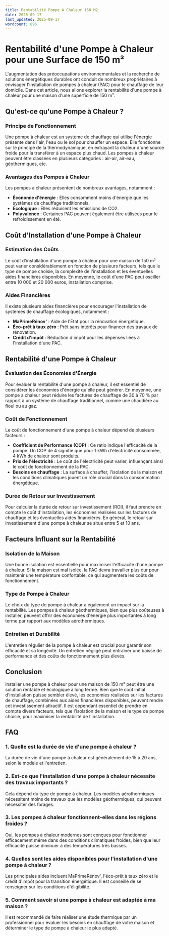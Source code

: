 ```yaml
---
title: Rentabilité Pompe A Chaleur 150 M2
date: 2025-09-17
last_updated: 2025-09-17
wordcount: 896
---
```


# Rentabilité d'une Pompe à Chaleur pour une Surface de 150 m²

L'augmentation des préoccupations environnementales et la recherche de solutions énergétiques durables ont conduit de nombreux propriétaires à envisager l'installation de pompes à chaleur (PAC) pour le chauffage de leur domicile. Dans cet article, nous allons explorer la rentabilité d'une pompe à chaleur pour une maison d'une superficie de 150 m².

## Qu'est-ce qu'une Pompe à Chaleur ?

### Principe de Fonctionnement

Une pompe à chaleur est un système de chauffage qui utilise l'énergie présente dans l'air, l'eau ou le sol pour chauffer un espace. Elle fonctionne sur le principe de la thermodynamique, en extrayant la chaleur d'une source froide pour la transférer à un espace plus chaud. Les pompes à chaleur peuvent être classées en plusieurs catégories : air-air, air-eau, géothermiques, etc.

### Avantages des Pompes à Chaleur

Les pompes à chaleur présentent de nombreux avantages, notamment :

- **Économie d'énergie** : Elles consomment moins d'énergie que les systèmes de chauffage traditionnels.
- **Écologique** : Elles réduisent les émissions de CO2.
- **Polyvalence** : Certaines PAC peuvent également être utilisées pour le refroidissement en été.

## Coût d'Installation d'une Pompe à Chaleur

### Estimation des Coûts

Le coût d'installation d'une pompe à chaleur pour une maison de 150 m² peut varier considérablement en fonction de plusieurs facteurs, tels que le type de pompe choisie, la complexité de l'installation et les éventuelles aides financières disponibles. En moyenne, le coût d'une PAC peut osciller entre 10 000 et 20 000 euros, installation comprise.

### Aides Financières

Il existe plusieurs aides financières pour encourager l'installation de systèmes de chauffage écologiques, notamment :

- **MaPrimeRénov'** : Aide de l'État pour la rénovation énergétique.
- **Éco-prêt à taux zéro** : Prêt sans intérêts pour financer des travaux de rénovation.
- **Crédit d'impôt** : Réduction d'impôt pour les dépenses liées à l'installation d'une PAC.

## Rentabilité d'une Pompe à Chaleur

### Évaluation des Économies d'Énergie

Pour évaluer la rentabilité d'une pompe à chaleur, il est essentiel de considérer les économies d'énergie qu'elle peut générer. En moyenne, une pompe à chaleur peut réduire les factures de chauffage de 30 à 70 % par rapport à un système de chauffage traditionnel, comme une chaudière au fioul ou au gaz.

### Coût de Fonctionnement

Le coût de fonctionnement d'une pompe à chaleur dépend de plusieurs facteurs :

- **Coefficient de Performance (COP)** : Ce ratio indique l'efficacité de la pompe. Un COP de 4 signifie que pour 1 kWh d'électricité consommée, 4 kWh de chaleur sont produits.
- **Prix de l'électricité** : Le coût de l'électricité peut varier, influençant ainsi le coût de fonctionnement de la PAC.
- **Besoins en chauffage** : La surface à chauffer, l'isolation de la maison et les conditions climatiques jouent un rôle crucial dans la consommation énergétique.

### Durée de Retour sur Investissement

Pour calculer la durée de retour sur investissement (ROI), il faut prendre en compte le coût d'installation, les économies réalisées sur les factures de chauffage et les éventuelles aides financières. En général, le retour sur investissement d'une pompe à chaleur se situe entre 5 et 10 ans.

## Facteurs Influant sur la Rentabilité

### Isolation de la Maison

Une bonne isolation est essentielle pour maximiser l'efficacité d'une pompe à chaleur. Si la maison est mal isolée, la PAC devra travailler plus dur pour maintenir une température confortable, ce qui augmentera les coûts de fonctionnement.

### Type de Pompe à Chaleur

Le choix du type de pompe à chaleur a également un impact sur la rentabilité. Les pompes à chaleur géothermiques, bien que plus coûteuses à installer, peuvent offrir des économies d'énergie plus importantes à long terme par rapport aux modèles aérothermiques.

### Entretien et Durabilité

L'entretien régulier de la pompe à chaleur est crucial pour garantir son efficacité et sa longévité. Un entretien négligé peut entraîner une baisse de performance et des coûts de fonctionnement plus élevés.

## Conclusion

Installer une pompe à chaleur pour une maison de 150 m² peut être une solution rentable et écologique à long terme. Bien que le coût initial d'installation puisse sembler élevé, les économies réalisées sur les factures de chauffage, combinées aux aides financières disponibles, peuvent rendre cet investissement attractif. Il est cependant essentiel de prendre en compte divers facteurs, tels que l'isolation de la maison et le type de pompe choisie, pour maximiser la rentabilité de l'installation.

## FAQ

### 1. Quelle est la durée de vie d'une pompe à chaleur ?

La durée de vie d'une pompe à chaleur est généralement de 15 à 20 ans, selon le modèle et l'entretien.

### 2. Est-ce que l'installation d'une pompe à chaleur nécessite des travaux importants ?

Cela dépend du type de pompe à chaleur. Les modèles aérothermiques nécessitent moins de travaux que les modèles géothermiques, qui peuvent nécessiter des forages.

### 3. Les pompes à chaleur fonctionnent-elles dans les régions froides ?

Oui, les pompes à chaleur modernes sont conçues pour fonctionner efficacement même dans des conditions climatiques froides, bien que leur efficacité puisse diminuer à des températures très basses.

### 4. Quelles sont les aides disponibles pour l'installation d'une pompe à chaleur ?

Les principales aides incluent MaPrimeRénov', l'éco-prêt à taux zéro et le crédit d'impôt pour la transition énergétique. Il est conseillé de se renseigner sur les conditions d'éligibilité.

### 5. Comment savoir si une pompe à chaleur est adaptée à ma maison ?

Il est recommandé de faire réaliser une étude thermique par un professionnel pour évaluer les besoins en chauffage de votre maison et déterminer le type de pompe à chaleur le plus adapté.